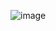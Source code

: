 
![image](https://user-images.githubusercontent.com/40636550/217682403-1d1ab25c-41e3-4d1b-82f6-deb6b5a22763.png)
